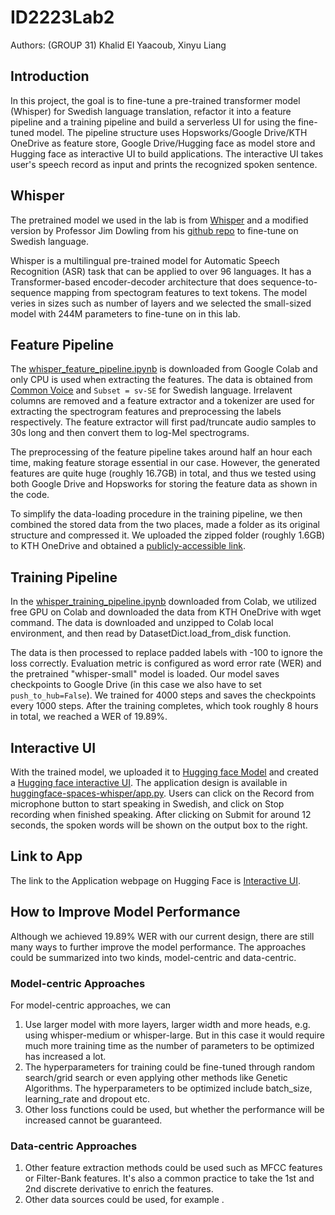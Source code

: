 # ID2223Lab2
Authors: (GROUP 31) Khalid El Yaacoub, Xinyu Liang

## Introduction

In this project, the goal is to fine-tune a pre-trained transformer model (Whisper) for Swedish language translation, refactor it into a feature pipeline and a training pipeline and build a serverless UI for using the fine-tuned model. The pipeline structure uses Hopsworks/Google Drive/KTH OneDrive as feature store, Google Drive/Hugging face as model store and Hugging face as interactive UI to build applications. The interactive UI takes user's speech record as input and prints the recognized spoken sentence.


## Whisper

The pretrained model we used in the lab is from [Whisper](https://huggingface.co/blog/fine-tune-whisper) and a modified version by Professor Jim Dowling from his [github repo](https://github.com/ID2223KTH/id2223kth.github.io/tree/master/assignments/lab2) to fine-tune on Swedish language.

Whisper is a multilingual pre-trained model for Automatic Speech Recognition (ASR) task that can be applied to over 96 languages. It has a Transformer-based encoder-decoder architecture that does sequence-to-sequence mapping from spectogram features to text tokens. The model veries in sizes such as number of layers and we selected the small-sized model with 244M parameters to fine-tune on in this lab.


## Feature Pipeline

The [whisper_feature_pipeline.ipynb](https://github.com/Hope-Liang/ID2223Lab2/blob/main/whisper_feature_pipeline.ipynb) is downloaded from Google Colab and only CPU is used when extracting the features. The data is obtained from [Common Voice](https://huggingface.co/datasets/mozilla-foundation/common_voice_11_0) and `Subset = sv-SE` for Swedish language. Irrelavent columns are removed and a feature extractor and a tokenizer are used for extracting the spectrogram features and preprocessing the labels respectively. The feature extractor will first pad/truncate audio samples to 30s long and then convert them to log-Mel spectrograms.

The preprocessing of the feature pipeline takes around half an hour each time, making feature storage essential in our case. However, the generated features are quite huge (roughly 16.7GB) in total, and thus we tested using both Google Drive and Hopsworks for storing the feature data as shown in the code. 

To simplify the data-loading procedure in the training pipeline, we then combined the stored data from the two places, made a folder as its original structure and compressed it. We uploaded the zipped folder (roughly 1.6GB) to KTH OneDrive and obtained a [publicly-accessible link](https://kth-my.sharepoint.com/:u:/g/personal/xinyulia_ug_kth_se/EWiFiRGIjLVOoOvs6aKbetYBms635pOLGO_-hY74mgulxg?e=hxkUgg).


## Training Pipeline

In the [whisper_training_pipeline.ipynb](https://github.com/Hope-Liang/ID2223Lab2/blob/main/whisper_training_pipeline.ipynb) downloaded from Colab, we utilized free GPU on Colab and downloaded the data from KTH OneDrive with wget command. The data is downloaded and unzipped to Colab local environment, and then read by DatasetDict.load_from_disk function.

The data is then processed to replace padded labels with -100 to ignore the loss correctly. Evaluation metric is configured as word error rate (WER) and the pretrained "whisper-small" model is loaded. Our model saves checkpoints to Google Drive (in this case we also have to set `push_to_hub=False`). We trained for 4000 steps and saves the checkpoints every 1000 steps. After the training completes, which took roughly 8 hours in total, we reached a WER of 19.89%.


## Interactive UI

With the trained model, we uploaded it to [Hugging face Model](https://huggingface.co/khalidey/ID2223_Lab2_Whisper_SV/tree/main) and created a [Hugging face interactive UI](https://huggingface.co/spaces/khalidey/ID2223-Lab2-Whisper). The application design is available in [huggingface-spaces-whisper/app.py](https://huggingface.co/spaces/khalidey/ID2223-Lab2-Whisper/blob/main/app.py). Users can click on the Record from microphone button to start speaking in Swedish, and click on Stop recording when finished speaking. After clicking on Submit for around 12 seconds, the spoken words will be shown on the output box to the right.


## Link to App

The link to the Application webpage on Hugging Face is [Interactive UI](https://huggingface.co/spaces/khalidey/ID2223-Lab2-Whisper).


## How to Improve Model Performance

Although we achieved 19.89% WER with our current design, there are still many ways to further improve the model performance. The approaches could be summarized into two kinds, model-centric and data-centric.

### Model-centric Approaches

For model-centric approaches, we can 

1. Use larger model with more layers, larger width and more heads, e.g. using whisper-medium or whisper-large. But in this case it would require much more training time as the number of parameters to be optimized has increased a lot.
2. The hyperparameters for training could be fine-tuned through random search/grid search or even applying other methods like Genetic Algorithms. The hyperparameters to be optimized include batch_size, learning_rate and dropout etc.
3. Other loss functions could be used, but whether the performance will be increased cannot be guaranteed.


### Data-centric Approaches

1. Other feature extraction methods could be used such as MFCC features or Filter-Bank features. It's also a common practice to take the 1st and 2nd discrete derivative to enrich the features.
2. Other data sources could be used, for example .

